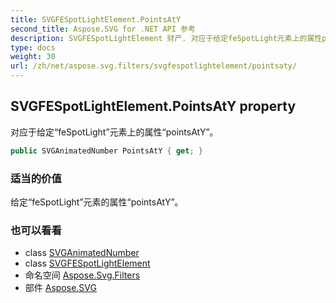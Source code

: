 ```yaml
---
title: SVGFESpotLightElement.PointsAtY
second_title: Aspose.SVG for .NET API 参考
description: SVGFESpotLightElement 财产. 对应于给定feSpotLight元素上的属性pointsAtY
type: docs
weight: 30
url: /zh/net/aspose.svg.filters/svgfespotlightelement/pointsaty/
---
```

## SVGFESpotLightElement.PointsAtY property

对应于给定“feSpotLight”元素上的属性“pointsAtY”。

```csharp
public SVGAnimatedNumber PointsAtY { get; }
```

### 适当的价值

给定“feSpotLight”元素的属性“pointsAtY”。

### 也可以看看

* class [SVGAnimatedNumber](../../../aspose.svg.datatypes/svganimatednumber/)
* class [SVGFESpotLightElement](../)
* 命名空间 [Aspose.Svg.Filters](../../svgfespotlightelement/)
* 部件 [Aspose.SVG](../../../)


